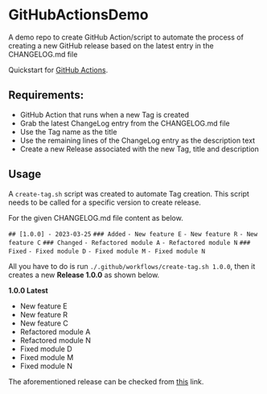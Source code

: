 # GitHubActionsDemo

A demo repo to create GitHub Action/script to automate the process of creating a new GitHub release based on the latest entry in the CHANGELOG.md file

Quickstart for [GitHub Actions](https://docs.github.com/en/actions/quickstart "this").

## Requirements:

- GitHub Action that runs when a new Tag is created
- Grab the latest ChangeLog entry from the CHANGELOG.md file
- Use the Tag name as the title
- Use the remaining lines of the ChangeLog entry as the description text
- Create a new Release associated with the new Tag, title and description

## Usage

A `create-tag.sh` script was created to automate Tag creation. This script needs to be called for a specific version to create release.

For the given CHANGELOG.md file content as below.

`## [1.0.0] - 2023-03-25`
`### Added`
`- New feature E`
`- New feature R`
`- New feature C`
`### Changed`
`- Refactored module A`
`- Refactored module N`
`### Fixed`
`- Fixed module D`
`- Fixed module M`
`- Fixed module N`

All you have to do is run `./.github/workflows/create-tag.sh 1.0.0`, then it creates a new **Release 1.0.0** as shown below.

**1.0.0 Latest**

- New feature E
- New feature R
- New feature C
- Refactored module A
- Refactored module N
- Fixed module D
- Fixed module M
- Fixed module N

The aforementioned release can be checked from [this](https://github.com/dumanqm/GitHubActionsDemo/releases/tag/1.0.0 "this") link.